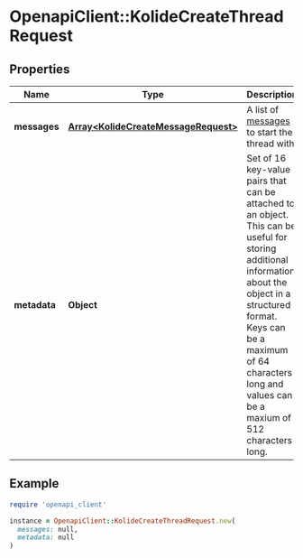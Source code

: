 # OpenapiClient::KolideCreateThreadRequest

## Properties

| Name | Type | Description | Notes |
| ---- | ---- | ----------- | ----- |
| **messages** | [**Array&lt;KolideCreateMessageRequest&gt;**](KolideCreateMessageRequest.md) | A list of [messages](/docs/api-reference/messages) to start the thread with. | [optional] |
| **metadata** | **Object** | Set of 16 key-value pairs that can be attached to an object. This can be useful for storing additional information about the object in a structured format. Keys can be a maximum of 64 characters long and values can be a maxium of 512 characters long.  | [optional] |

## Example

```ruby
require 'openapi_client'

instance = OpenapiClient::KolideCreateThreadRequest.new(
  messages: null,
  metadata: null
)
```

